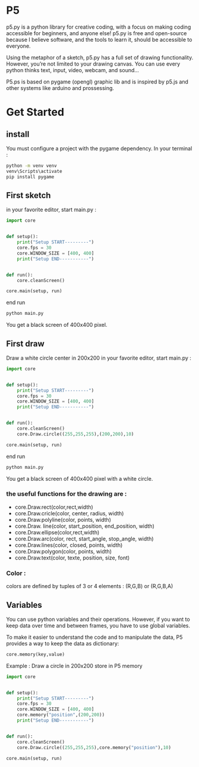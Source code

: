 # P5 
p5.py is a python library for creative coding, with a focus on making coding accessible for  beginners, and anyone else! p5.py is free and open-source because I believe software, and the tools to learn it, should be accessible to everyone.

Using the metaphor of a sketch, p5.py has a full set of drawing functionality. However, you’re not limited to your drawing canvas. You can use every python thinks text, input, video, webcam, and sound...

P5.ps is based on pygame (opengl) graphic lib and is inspired by p5.js and other systems like arduino and prossessing.

# Get Started

## install
You must configure a project with the pygame dependency. In your terminal :
```bash
python -m venv venv 
venv\Scripts\activate
pip install pygame
```

## First sketch

in your favorite editor, start main.py :
```python
import core


def setup():
    print("Setup START---------")
    core.fps = 30
    core.WINDOW_SIZE = [400, 400]
    print("Setup END-----------")


def run():
    core.cleanScreen()

core.main(setup, run)

```
end run
```bash
python main.py
```
You get a black screen of 400x400 pixel.

## First draw
Draw a white circle center in 200x200
in your favorite editor, start main.py :
```python
import core


def setup():
    print("Setup START---------")
    core.fps = 30
    core.WINDOW_SIZE = [400, 400]
    print("Setup END-----------")


def run():
    core.cleanScreen()
	core.Draw.circle((255,255,255),(200,200),10)

core.main(setup, run)

```
end run
```bash
python main.py
```
You get a black screen of 400x400 pixel with a white circle.
### the useful functions for the drawing are : 
- core.Draw.rect(color,rect,width)
- core.Draw.cricle(color, center, radius, width)
- core.Draw.polyline(color, points, width)
- core.Draw. line(color, start_position, end_position, width)
- core.Draw.ellipse(color,rect,width)
- core.Draw.arc(color, rect, start_angle, stop_angle, width)
- core.Draw.lines(color, closed, points, width)
- core.Draw.polygon(color, points, width)
- core.Draw.text(color, texte, position, size, font)

### Color :
colors are defined by tuples of 3 or 4 elements : (R,G,B) or (R,G,B,A)


## Variables
You can use python variables and their operations. However, if you want to keep data over time and between frames, you have to use global variables. 

To make it easier to understand the code and to manipulate the data, P5 provides a way to keep the data as dictionary:
```python
core.memory(key,value)
```
Example :
Draw a circle in 200x200 store in P5 memory
```python
import core


def setup():
    print("Setup START---------")
    core.fps = 30
    core.WINDOW_SIZE = [400, 400]
	core.memory("position",(200,200))
    print("Setup END-----------")


def run():
    core.cleanScreen()
	core.Draw.circle((255,255,255),core.memory("position"),10)

core.main(setup, run)

```

